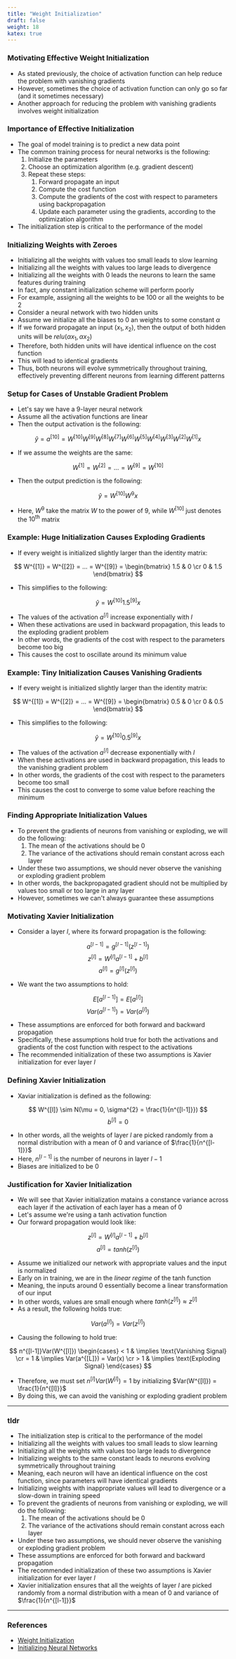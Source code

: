 ```yaml
---
title: "Weight Initialization"
draft: false
weight: 18
katex: true
---
```


### Motivating Effective Weight Initialization
- As stated previously, the choice of activation function can help reduce the problem with vanishing gradients
- However, sometimes the choice of activation function can only go so far (and it sometimes necessary)
- Another approach for reducing the problem with vanishing gradients involves weight initialization

### Importance of Effective Initialization
- The goal of model training is to predict a new data point
- The common training process for neural networks is the following:
	1. Initialize the parameters
	2. Choose an optimization algorithm (e.g. gradient descent)
	3. Repeat these steps:
		1. Forward propagate an input
		2. Compute the cost function
		3. Compute the gradients of the cost with respect to parameters using backpropagation
		4. Update each parameter using the gradients, according to the optimization algorithm
- The initialization step is critical to the performance of the model

### Initializing Weights with Zeroes
- Initializing all the weights with values too small leads to slow learning
- Initializing all the weights with values too large leads to divergence
- Initializing all the weights with $0$ leads the neurons to learn the same features during training
- In fact, any constant initialization scheme will perform poorly
- For example, assigning all the weights to be $100$ or all the weights to be $2$
- Consider a neural network with two hidden units
- Assume we initialize all the biases to $0$ an weights to some constant $\alpha$
- If we forward propagate an input $(x_{1}, x_{2})$, then the output of both hidden units will be $relu(\alpha x_{1}, \alpha x_{2})$
- Therefore, both hidden units will have identical influence on the cost function
- This will lead to identical gradients
- Thus, both neurons will evolve symmetrically throughout training, effectively preventing different neurons from learning different patterns

### Setup for Cases of Unstable Gradient Problem
- Let's say we have a $9$-layer neural network
- Assume all the activation functions are linear
- Then the output activation is the following:

$$ \hat{y} = a^{[10]} = W^{[10]}W^{[9]}W^{[8]}W^{[7]}W^{[6]}W^{[5]}W^{[4]}W^{[3]}W^{[2]}W^{[1]}x $$

- If we assume the weights are the same:

$$ W^{[1]} = W^{[2]} = ... = W^{[9]} = W^{[10]} $$

- Then the output prediction is the following:

$$ \hat{y} = W^{[10]}W^{9}x $$

- Here, $W^{9}$ take the matrix $W$ to the power of $9$, while $W^{[10]}$ just denotes the $10^{\text{th}}$ matrix

### Example: Huge Initialization Causes Exploding Gradients
- If every weight is initialized slightly larger than the identity matrix:

$$ W^{[1]} = W^{[2]} = ... = W^{[9]} = \begin{bmatrix} 1.5 & 0 \cr 0 & 1.5 \end{bmatrix} $$

- This simplifies to the following:

$$ \hat{y} = W^{[10]}1.5^{[9]}x $$

- The values of the activation $a^{[l]}$ increase exponentially with $l$
- When these activations are used in backward propagation, this leads to the exploding gradient problem
- In other words, the gradients of the cost with respect to the parameters become too big
- This causes the cost to oscillate around its minimum value

### Example: Tiny Initialization Causes Vanishing Gradients
- If every weight is initialized slightly larger than the identity matrix:

$$ W^{[1]} = W^{[2]} = ... = W^{[9]} = \begin{bmatrix} 0.5 & 0 \cr 0 & 0.5 \end{bmatrix} $$

- This simplifies to the following:

$$ \hat{y} = W^{[10]}0.5^{[9]}x $$

- The values of the activation $a^{[l]}$ decrease exponentially with $l$
- When these activations are used in backward propagation, this leads to the vanishing gradient problem
- In other words, the gradients of the cost with respect to the parameters become too small
- This causes the cost to converge to some value before reaching the minimum

### Finding Appropriate Initialization Values
- To prevent the gradients of neurons from vanishing or exploding, we will do the following:
	1. The mean of the activations should be $0$
	2. The variance of the activations should remain constant across each layer
- Under these two assumptions, we should never observe the vanishing or exploding gradient problem
- In other words, the backpropagated gradient should not be multiplied by values too small or too large in any layer
- However, sometimes we can't always guarantee these assumptions

### Motivating Xavier Initialization
- Consider a layer $l$, where its forward propagation is the following:

$$ a^{[l-1]} = g^{[l-1]}(z^{[l-1]}) $$
$$ z^{[l]} = W^{[l]}a^{[l-1]} + b^{[l]} $$
$$ a^{[l]} = g^{[l]}(z^{[l]}) $$

- We want the two assumptions to hold:

$$ E[a^{[l-1]}] = E[a^{[l]}] $$
$$ Var(a^{[l-1]}) = Var(a^{[l]}) $$

- These assumptions are enforced for both forward and backward propagation
- Specifically, these assumptions hold true for both the activations and gradients of the cost function with respect to the activations
- The recommended initialization of these two assumptions is Xavier initialization for ever layer $l$

### Defining Xavier Initialization
- Xaviar initialization is defined as the following:

$$ W^{[l]} \sim N(\mu = 0, \sigma^{2} = \frac{1}{n^{[l-1]}}) $$
$$ b^{[l]} = 0 $$

- In other words, all the weights of layer $l$ are picked randomly from a normal distribution with a mean of $0$ and variance of $\frac{1}{n^{[l-1]}}$
- Here, $n^{[l-1]}$ is the number of neurons in layer $l-1$
- Biases are initialized to be $0$

### Justification for Xavier Initialization
- We will see that Xavier initialization matains a constance variance across each layer if the activation of each layer has a mean of $0$
- Let's assume we're using a tanh activation function
- Our forward propagation would look like:

$$ z^{[l]} = W^{[l]}a^{[l-1]} + b^{[l]} $$
$$ a^{[l]} = tanh(z^{[l]}) $$

- Assume we initialized our network with appropriate values and the input is normalized
- Early on in training, we are in the *linear regime* of the tanh function
- Meaning, the inputs around $0$ essentially become a linear transformation of our input
- In other words, values are small enough where $tanh(z^{[l]}) \approx z^{[l]}$
- As a result, the following holds true:

$$ Var(a^{[l]}) = Var(z^{[l]}) $$

- Causing the following to hold true:

$$ n^{[l-1]}Var(W^{[l]}) \begin{cases} < 1 & \implies \text{Vanishing Signal} \cr = 1 & \implies Var(a^{[L]}) = Var(x) \cr > 1 & \implies \text{Exploding Signal} \end{cases} $$

- Therefore, we must set $n^{[l]}Var(W^{[l]}) = 1$ by initializing $Var(W^{[l]}) = \frac{1}{n^{[l]}}$
- By doing this, we can avoid the vanishing or exploding gradient problem

---

### tldr
- The initialization step is critical to the performance of the model
- Initializing all the weights with values too small leads to slow learning
- Initializing all the weights with values too large leads to divergence
- Initializing weights to the same constant leads to neurons evolving symmetrically throughout training
- Meaning, each neuron will have an identical influence on the cost function, since parameters will have identical gradients
- Initializing weights with inappropriate values will lead to divergence or a slow-down in training speed
- To prevent the gradients of neurons from vanishing or exploding, we will do the following:
	1. The mean of the activations should be $0$
	2. The variance of the activations should remain constant across each layer
- Under these two assumptions, we should never observe the vanishing or exploding gradient problem
- These assumptions are enforced for both forward and backward propagation
- The recommended initialization of these two assumptions is Xavier initialization for ever layer $l$
- Xavier initialization ensures that all the weights of layer $l$ are picked randomly from a normal distribution with a mean of $0$ and variance of $\frac{1}{n^{[l-1]}}$

---

### References
- [Weight Initialization](https://www.youtube.com/watch?v=s2coXdufOzE&list=PLkDaE6sCZn6Hn0vK8co82zjQtt3T2Nkqc&index=11)
- [Initializing Neural Networks](https://www.deeplearning.ai/ai-notes/initialization/)
